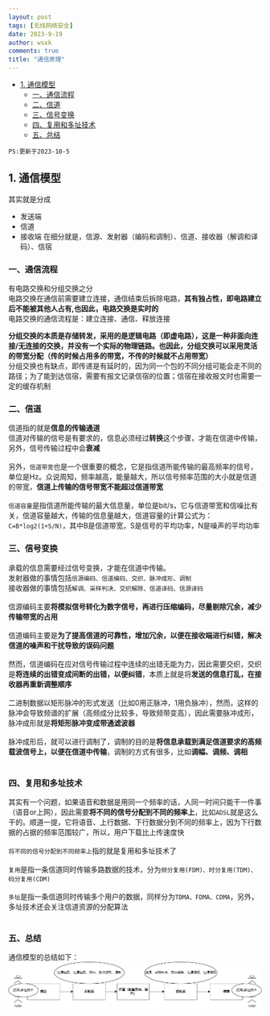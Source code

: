 ```yaml
---
layout: post
tags: [无线网络安全]
date: 2023-9-19
author: wsxk
comments: true
title: "通信原理"
---
```


- [1. 通信模型](#1-通信模型)
  - [一、通信流程](#一通信流程)
  - [二、信道](#二信道)
  - [三、信号变换](#三信号变换)
  - [四、复用和多址技术](#四复用和多址技术)
  - [五、总结](#五总结)


<!-- Google tag (gtag.js) -->
<script async src="https://www.googletagmanager.com/gtag/js?id=G-C22S5YSYL7"></script>
<script>
  window.dataLayer = window.dataLayer || [];
  function gtag(){dataLayer.push(arguments);}
  gtag('js', new Date());

  gtag('config', 'G-C22S5YSYL7');
</script>

`PS:更新于2023-10-5`<br>

## 1. 通信模型<br>
其实就是分成
- 发送端
- 信道
- 接收端
在细分就是，信源、发射器（编码和调制）、信道、接收器（解调和译码）、信宿<br>

### 一、通信流程<br>
有电路交换和分组交换之分<br>
电路交换在通信前需要建立连接，通信结束后拆除电路，**其有独占性，即电路建立后不能被其他人占有,也因此，电路交换是实时的**<br>
电路交换的通信流程是：建立连接、通信、释放连接<br>

**分组交换的本质是存储转发，采用的是逻辑电路（即虚电路），这是一种非面向连接/无连接的交换，并没有一个实际的物理链路。也因此，分组交换可以采用灵活的带宽分配（传的时候占用多的带宽，不传的时候就不占用带宽）**<br>
分组交换也有缺点，即传递是有延时的，因为同一个包的不同分组可能会走不同的路径；为了能到达信宿，需要有报文记录信宿的位置；信宿在接收报文时也需要一定的缓存机制<br>

### 二、信道<br>
信道指的就是**信息的传输通道**<br>
信道对传输的信号是有要求的，信息必须经过**转换**这个步骤，才能在信道中传输，另外，信号传输过程中会**衰减**<br><br>
另外，`信道带宽`也是一个很重要的概念，它是指信道所能传输的最高频率的信号，单位是Hz。众说周知，频率越高，能量越大，所以信号频率范围的大小就是信道的带宽，**信道上传输的信号带宽不能超过信道带宽**<br><br>
`信道容量`是指信道所能传输的最大信息量，单位是bit/s，它与信道带宽和信噪比有关，信道容量越大，传输的信息量越大，信道容量的计算公式为：`C=B*log2(1+S/N)`，其中B是信道带宽，S是信号的平均功率，N是噪声的平均功率<br>

### 三、信号变换<br>
承载的信息需要经过信号变换，才能在信道中传输。<br>
发射器做的事情包括`信源编码、信道编码、交织、脉冲成形、调制`<br>
接收器做的事情包括`解调、采样判决、交织解除、信道译码、信源译码`<br><br>
信源编码主要**将模拟信号转化为数字信号，再进行压缩编码，尽量剔除冗余，减少传输带宽的占用**<br><br>
信道编码主要是**为了提高信道的可靠性，增加冗余，以便在接收端进行纠错，解决信道的噪声和干扰导致的误码问题**<br><br>
然而，信道编码在应对信号传输过程中连续的出错无能为力，因此需要交织，交织是**将连续的出错变成间断的出错，以便纠错**，本质上就是将**发送的信息打乱，在接收器再重新调整顺序**<br><br>
二进制数据以矩形脉冲的形式发送（比如0用正脉冲，1用负脉冲），然而，这样的脉冲会导致频谱的扩展（高频成分比较多，导致频带变高），因此需要脉冲成形，脉冲成形就是**将矩形脉冲变成带通滤波器**<br><br>
脉冲成形后，就可以进行调制了，调制的目的是**将信息承载到满足信道要求的高频载波信号上，以便在信道中传输**，调制的方式有很多，比如**调幅、调频、调相**<br><br>


### 四、复用和多址技术<br>
其实有一个问题，如果语音和数据是用同一个频率的话，人同一时间只能干一件事（语音or上网），因此需要**将不同的信号分配到不同的频率上**，比如`ADSL`就是这么干的。顺道一提，它将语音、上行数据、下行数据分到不同的频率上，因为下行数据的占据的频率范围较广，所以，用户下载比上传速度快<br><br>
`将不同的信号分配到不同频率上`指的就是复用和多址技术了<br><br>
`复用`是指一条信道同时传输多路数据的技术，分为`频分复用(FDM)、时分复用(TDM)、码分复用(CDM)`<br><br>
`多址`是指一条信道同时传输多个用户的数据，同样分为`TDMA、FDMA、CDMA`，另外，多址技术还会关注信道资源的分配算法<br><br>

### 五、总结<br>
通信模型的总结如下：<br>
![](https://raw.githubusercontent.com/wsxk/wsxk_pictures/main/2023-7-6/communication.jpg)
